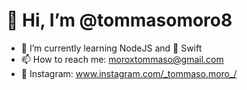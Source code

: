 # 👋 Hi, I’m @tommasomoro8
- 🌱 I’m currently learning NodeJS and  Swift
- 📫 How to reach me: moroxtommaso@gmail.com
- 👀 Instagram: www.instagram.com/_tommaso.moro_/
